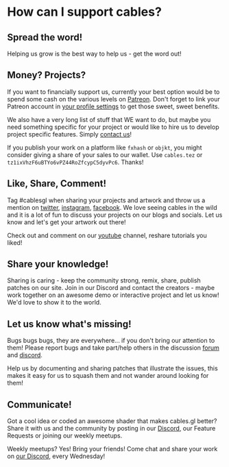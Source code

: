 # How can I support cables?

## Spread the word!

Helping us grow is the best way to help us - get the word out!

## Money? Projects?

If you want to financially support us, currently your best option would be to spend some cash on the various levels on [Patreon](https://www.patreon.com/cables_gl).
Don't forget to link your Patreon account in [your profile settings](https://cables.gl/settings) to get those sweet, sweet benefits.

We also have a very long list of stuff that WE want to do, but maybe you need something specific for your project
or would like to hire us to develop project specific features. Simply [contact us](mailto:hi@undev.de)!

If you publish your work on a platform like `fxhash` or `objkt`, you might consider giving a share of your sales to our wallet.
Use `cables.tez` or `tz1ixVhzF6uBTYo6vPZ44RoZfcypC5dyvPc6`. Thanks!

## Like, Share, Comment!

Tag #cablesgl when sharing your projects and artwork and throw us a mention on [twitter](https://twitter.com/cables_gl), [instagram](https://www.instagram.com/cables_gl), [facebook](https://www.facebook.com/cablesgl).
We love seeing cables in the wild and it is a lot of fun to discuss your projects on our blogs and socials. 
Let us know and let's get your artwork out there!

Check out and comment on our [youtube](https://www.youtube.com/c/cablesgl) channel, reshare tutorials you liked!

## Share your knowledge!

Sharing is caring - keep the community strong, remix, share, publish patches on our site. 
Join in our Discord and contact the creators - maybe work together on an awesome demo or interactive project and let us know! 
We'd love to show it to the world.

## Let us know what's missing!

Bugs bugs bugs, they are everywhere... if you don't bring our attention to them! 
Please report bugs and take part/help others in the discussion [forum](https://github.com/cables-gl/cables_docs/discussions) and [discord](https://discord.gg/cablesgl). 

Help us by documenting and sharing patches that illustrate the issues, this makes it easy for us to squash them and not wander around looking for them!

## Communicate!

Got a cool idea or coded an awesome shader that makes cables.gl better? 
Share it with us and the community by posting in our [Discord](https://github.com/cables-gl/cables_docs/discussions), our Feature Requests or joining our weekly meetups.

Weekly meetups? Yes! Bring your friends! Come chat and share your work on [our Discord](https://discord.gg/cablesgl), every Wednesday!

